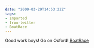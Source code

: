 ```yaml
---
date: "2009-03-29T14:53:22Z"
tags:
- imported
- from-twitter
- BoatRace
---
```

Good work boys\! Go on Oxford\! [BoatRace](/tags/boatrace)
